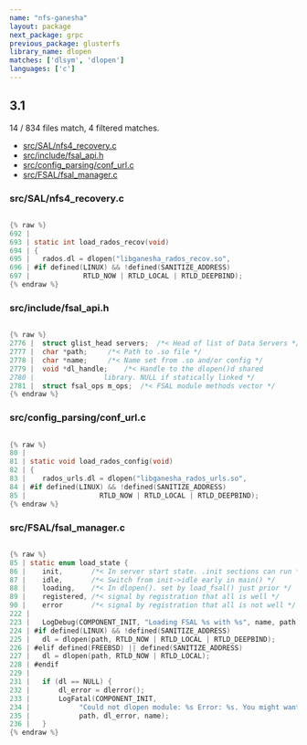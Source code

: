 ```yaml
---
name: "nfs-ganesha"
layout: package
next_package: grpc
previous_package: glusterfs
library_name: dlopen
matches: ['dlsym', 'dlopen']
languages: ['c']
---
```

## 3.1
14 / 834 files match, 4 filtered matches.

 - [src/SAL/nfs4_recovery.c](#srcsalnfs4_recoveryc)
 - [src/include/fsal_api.h](#srcincludefsal_apih)
 - [src/config_parsing/conf_url.c](#srcconfig_parsingconf_urlc)
 - [src/FSAL/fsal_manager.c](#srcfsalfsal_managerc)

### src/SAL/nfs4_recovery.c

```c

{% raw %}
692 | 
693 | static int load_rados_recov(void)
694 | {
695 | 	rados.dl = dlopen("libganesha_rados_recov.so",
696 | #if defined(LINUX) && !defined(SANITIZE_ADDRESS)
697 | 			  RTLD_NOW | RTLD_LOCAL | RTLD_DEEPBIND);
{% endraw %}

```
### src/include/fsal_api.h

```c

{% raw %}
2776 | 	struct glist_head servers;	/*< Head of list of Data Servers */
2777 | 	char *path;		/*< Path to .so file */
2778 | 	char *name;		/*< Name set from .so and/or config */
2779 | 	void *dl_handle;	/*< Handle to the dlopen()d shared
2780 | 				   library. NULL if statically linked */
2781 | 	struct fsal_ops m_ops;	/*< FSAL module methods vector */
{% endraw %}

```
### src/config_parsing/conf_url.c

```c

{% raw %}
80 | 
81 | static void load_rados_config(void)
82 | {
83 | 	rados_urls.dl = dlopen("libganesha_rados_urls.so",
84 | #if defined(LINUX) && !defined(SANITIZE_ADDRESS)
85 | 			      RTLD_NOW | RTLD_LOCAL | RTLD_DEEPBIND);
{% endraw %}

```
### src/FSAL/fsal_manager.c

```c

{% raw %}
85 | static enum load_state {
86 | 	init,		/*< In server start state. .init sections can run */
87 | 	idle,		/*< Switch from init->idle early in main() */
88 | 	loading,	/*< In dlopen(). set by load_fsal() just prior */
89 | 	registered,	/*< signal by registration that all is well */
90 | 	error		/*< signal by registration that all is not well */
222 | 
223 | 	LogDebug(COMPONENT_INIT, "Loading FSAL %s with %s", name, path);
224 | #if defined(LINUX) && !defined(SANITIZE_ADDRESS)
225 | 	dl = dlopen(path, RTLD_NOW | RTLD_LOCAL | RTLD_DEEPBIND);
226 | #elif defined(FREEBSD) || defined(SANITIZE_ADDRESS)
227 | 	dl = dlopen(path, RTLD_NOW | RTLD_LOCAL);
228 | #endif
229 | 
231 | 	if (dl == NULL) {
232 | 		dl_error = dlerror();
233 | 		LogFatal(COMPONENT_INIT,
234 | 			 "Could not dlopen module: %s Error: %s. You might want to install the nfs-ganesha-%s package",
235 | 			 path, dl_error, name);
236 | 	}
{% endraw %}

```